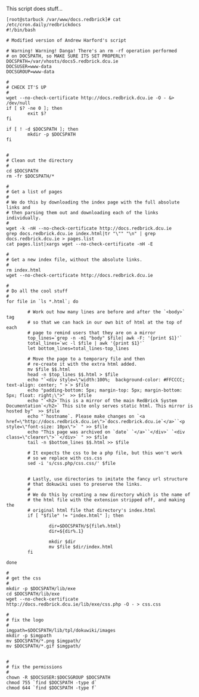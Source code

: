 This script does stuff...

	
	[root@starbuck /var/www/docs.redbrick]# cat /etc/cron.daily/redbrickdocs     
	#!/bin/bash
	
	# Modified version of Andrew Harford's script
	
	# Warning! Warning! Danga! There's an rm -rf operation performed
	# on DOCSPATH, so MAKE SURE ITS SET PROPERLY!
	DOCSPATH=/var/vhosts/docs5.redbrick.dcu.ie
	DOCSUSER=www-data
	DOCSGROUP=www-data
	
	#
	# CHECK IT'S UP
	#
	wget --no-check-certificate http://docs.redbrick.dcu.ie -O - &> /dev/null
	if [ $? -ne 0 ]; then
	        exit $?
	fi
	
	if [ ! -d $DOCSPATH ]; then
	        mkdir -p $DOCSPATH
	fi
	
	
	#
	# Clean out the directory
	#
	cd $DOCSPATH
	rm -fr $DOCSPATH/*
	
	#
	# Get a list of pages
	#
	# We do this by downloading the index page with the full absolute links and
	# then parsing them out and downloading each of the links individually. 
	#
	wget -k -nH --no-check-certificate http://docs.redbrick.dcu.ie
	grep docs.redbrick.dcu.ie index.html|tr "\"" "\n" | grep docs.redbrick.dcu.ie > pages.list
	cat pages.list|xargs wget --no-check-certificate -nH -E
	
	#
	# Get a new index file, without the absolute links.
	#
	rm index.html
	wget --no-check-certificate http://docs.redbrick.dcu.ie
	
	#
	# Do all the cool stuff
	#
	for file in `ls *.html`; do
	
	        # Work out how many lines are before and after the `<body>` tag
	        # so that we can hack in our own bit of html at the top of each
	        # page to remind users that they are on a mirror
	        top_lines=`grep -n -m1 "body" $file| awk -F: '{print $1}'`
	        total_lines=`wc -l $file | awk '{print $1}'`
	        let bottom_lines=total_lines-top_lines
	        
	        # Move the page to a temporary file and then
	        # re-create it with the extra html added.
	        mv $file $$.html
	        head -n $top_lines $$.html > $file
	        echo "`<div style=\"width:100%;  background-color: #FFCCCC; text-align: center; " >`> $file
	        echo "padding-bottom: 5px; margin-top: 5px; margin-bottom: 5px; float: right;\">"  >> $file
	        echo "`<h2>`This is a mirror of the main RedBrick System Documentation`</h2>` This site only serves static html. This mirror is hosted by"  >> $file
	        echo "`hostname`. Please make changes on `<a href=\"http://docs.redbrick.dcu.ie\">`docs.redbrick.dcu.ie`</a>``<p style=\"font-size: 10px\">` " >> $file
	        echo "This page was archived on `date` `</a>``</div>` `<div class=\"clearer\">``</div>` " >> $file
	        tail -n $bottom_lines $$.html >> $file
	        
	        # It expects the css to be a php file, but this won't work
	        # so we replace with css.css
	        sed -i 's/css.php/css.css/' $file
	
	
	        # Lastly, use directories to imitate the fancy url structure
	        # that dokuwiki uses to preserve the links.
	        #
	        # We do this by creating a new directory which is the name of 
	        # the html file with the extension stripped off, and making the
	        # original html file that directory's index.html
	        if [ "$file" != "index.html" ]; then
	
	                dir=$DOCSPATH/${file%.html}
	                dir=${dir%.1}
	
	                mkdir $dir
	                mv $file $dir/index.html
	        fi
	
	done
	
	#
	# get the css
	#
	mkdir -p $DOCSPATH/lib/exe
	cd $DOCSPATH/lib/exe
	wget --no-check-certificate http://docs.redbrick.dcu.ie/lib/exe/css.php -O - > css.css
	
	#
	# fix the logo
	#
	imgpath=$DOCSPATH/lib/tpl/dokuwiki/images
	mkdir -p $imgpath
	mv $DOCSPATH/*.png $imgpath/
	mv $DOCSPATH/*.gif $imgpath/
	
	
	#
	# fix the permissions
	#
	chown -R $DOCSUSER:$DOCSGROUP $DOCSPATH
	chmod 755 `find $DOCSPATH -type d`
	chmod 644 `find $DOCSPATH -type f`

